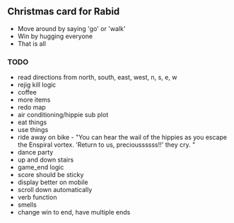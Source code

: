 ## Christmas card for Rabid

* Move around by saying 'go' or 'walk'
* Win by hugging everyone
* That is all

### TODO

* read directions from north, south, east, west, n, s, e, w
* rejig kill logic
* coffee
* more items
* redo map
* air conditioning/hippie sub plot
* eat things
* use things
* ride away on bike - "You can hear the wail of the hippies as you escape the Enspiral vortex. 'Return to us, precioussssss!!' they cry. "
* dance party
* up and down stairs
* game_end logic
* score should be sticky
* display better on mobile
* scroll down automatically
* verb function
*  smells
* change win to end, have multiple ends